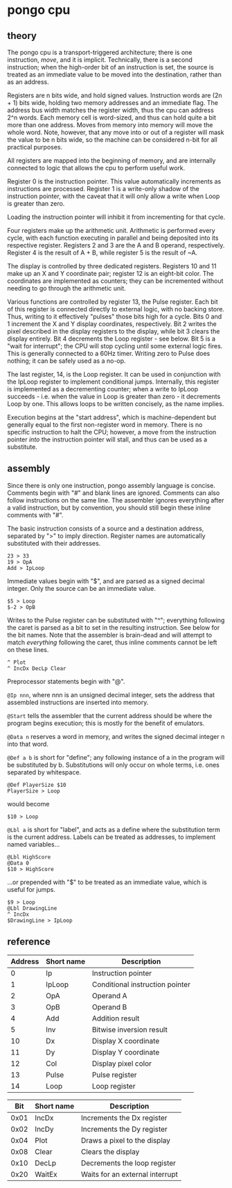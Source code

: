 pongo cpu
=========

theory
------

The pongo cpu is a transport-triggered architecture; there is one instruction, *move*, and it is implicit. 
Technically, there is a second instruction; when the high-order bit of an instruction is set, the source is treated as an immediate value to be moved into the destination, rather than as an address.

Registers are n bits wide, and hold signed values. Instruction words are (2n + 1) bits wide, holding two memory addresses and an immediate flag. 
The address bus width matches the register width, thus the cpu can address 2^n words. 
Each memory cell is word-sized, and thus can hold quite a bit more than one address. Moves from memory into memory will move the whole word.
Note, however, that any move into or out of a register will mask the value to be n bits wide, so the machine can be considered n-bit for all practical purposes. 

All registers are mapped into the beginning of memory, and are internally connected to logic that allows the cpu to perform useful work.

Register 0 is the instruction pointer. This value automatically increments as instructions are processed. 
Register 1 is a write-only shadow of the instruction pointer, with the caveat that it will only allow a write when Loop is greater than zero.

Loading the instruction pointer will inhibit it from incrementing for that cycle. 

Four registers make up the arithmetic unit. Arithmetic is performed every cycle, with each function executing in parallel and being deposited into its respective register.
Registers 2 and 3 are the A and B operand, respectively.
Register 4 is the result of A + B, while register 5 is the result of ~A.

The display is controlled by three dedicated registers. Registers 10 and 11 make up an X and Y coordinate pair; register 12 is an eight-bit color.
The coordinates are implemented as counters; they can be incremented without needing to go through the arithmetic unit.

Various functions are controlled by register 13, the Pulse register. Each bit of this register is connected directly to external logic, with no backing store.
Thus, writing to it effectively "pulses" those bits high for a cycle.
Bits 0 and 1 increment the X and Y display coordinates, respectively. Bit 2 writes the pixel described in the display registers to the display, while bit 3 clears the display entirely.
Bit 4 decrements the Loop register - see below.
Bit 5 is a "wait for interrupt"; the CPU will stop cycling until some external logic fires. This is generally connected to a 60Hz timer.
Writing zero to Pulse does nothing; it can be safely used as a no-op.

The last register, 14, is the Loop register. It can be used in conjunction with the IpLoop register to implement conditional jumps.
Internally, this register is implemented as a decrementing counter; when a write to IpLoop succeeds - i.e. when the value in Loop is greater than zero - it decrements Loop by one. 
This allows loops to be written concisely, as the name implies.

Execution begins at the "start address", which is machine-dependent but generally equal to the first non-register word in memory.
There is no specific instruction to halt the CPU; however, a move from the instruction pointer *into* the instruction pointer will stall, and thus can be used as a substitute.


assembly
--------

Since there is only one instruction, pongo assembly language is concise. Comments begin with "#" and blank lines are ignored.
Comments can also follow instructions on the same line. The assembler ignores everything after a valid instruction, but by convention, you should still begin these inline comments with "#".

The basic instruction consists of a source and a destination address, separated by ">" to imply direction. Register names are automatically substituted with their addresses.

    23 > 33
    19 > OpA
    Add > IpLoop

Immediate values begin with "$", and are parsed as a signed decimal integer. Only the source can be an immediate value.

    $5 > Loop
    $-2 > OpB

Writes to the Pulse register can be substituted with "^"; everything following the caret is parsed as a bit to set in the resulting instruction. See below for the bit names.
Note that the assembler is brain-dead and will attempt to match *everything* following the caret, thus inline comments cannot be left on these lines.

    ^ Plot
    ^ IncDx DecLp Clear

Preprocessor statements begin with "@".

`@Ip nnn`, where nnn is an unsigned decimal integer, sets the address that assembled instructions are inserted into memory.

`@Start` tells the assembler that the current address should be where the program begins execution; this is mostly for the benefit of emulators.

`@Data n` reserves a word in memory, and writes the signed decimal integer n into that word.

`@Def a b` is short for "define"; any following instance of a in the program will be substituted by b. Substitutions will only occur on whole terms, i.e. ones separated by whitespace.

    @Def PlayerSize $10
    PlayerSize > Loop

would become

    $10 > Loop

`@Lbl a` is short for "label", and acts as a define where the substitution term is the current address. 
Labels can be treated as addresses, to implement named variables...

    @Lbl HighScore
    @Data 0
    $10 > HighScore

...or prepended with "$" to be treated as an immediate value, which is useful for jumps.

    $9 > Loop
    @Lbl DrawingLine
    ^ IncDx
    $DrawingLine > IpLoop


reference
---------

| Address | Short name | Description |
| ------- | ---------- | ----------- |
| 0 | Ip | Instruction pointer |
| 1 | IpLoop | Conditional instruction pointer |
| 2 | OpA | Operand A |
| 3 | OpB | Operand B | 
| 4 | Add | Addition result | 
| 5 | Inv | Bitwise inversion result | 
| 10 | Dx | Display X coordinate | 
| 11 | Dy | Display Y coordinate | 
| 12 | Col | Display pixel color | 
| 13 | Pulse | Pulse register |
| 14 | Loop | Loop register | 

| Bit | Short name | Description |
| --- | ---------- | ----------- |
| 0x01 | IncDx | Increments the Dx register | 
| 0x02 | IncDy | Increments the Dy register | 
| 0x04 | Plot | Draws a pixel to the display | 
| 0x08 | Clear | Clears the display | 
| 0x10 | DecLp | Decrements the loop register |
| 0x20 | WaitEx | Waits for an external interrupt |
